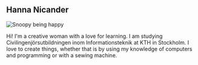 ## Hanna Nicander

<picture>
 <source media="(prefers-color-scheme: dark)" srcset="YOUR-DARKMODE-IMAGE">
 <source media="(prefers-color-scheme: light)" srcset="YOUR-LIGHTMODE-IMAGE">
 <img alt="Snoopy being happy" src="(https://www.google.com/url?sa=i&url=https%3A%2F%2Fwww.peanuts.com%2Fabout%2Fsnoopy&psig=AOvVaw0yrDA-P7iq3KdCD9db2wO5&ust=1738159508884000&source=images&cd=vfe&opi=89978449&ved=0CBQQjRxqFwoTCLCqjvrKmIsDFQAAAAAdAAAAABAE)">
</picture>

Hi! I'm a creative woman with a love for learning. I am studying Civilingenjörsutbildningen inom Informationsteknik at KTH in Stockholm. I love to create things, whether that is by using my knowledge of computers and programming or with a sewing machine.
<!--
**nicanderhanna/nicanderhanna** is a ✨ _special_ ✨ repository because its `README.md` (this file) appears on your GitHub profile.

Here are some ideas to get you started:

- 🔭 I’m currently working on ...
- 🌱 I’m currently learning ...
- 👯 I’m looking to collaborate on ...
- 🤔 I’m looking for help with ...
- 💬 Ask me about ...
- 📫 How to reach me: ...
- 😄 Pronouns: ...
- ⚡ Fun fact: ...
-->
